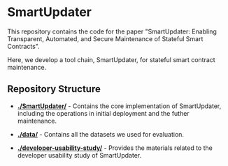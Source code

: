 # SmartUpdater

This repository contains the code for the paper "SmartUpdater: Enabling Transparent, Automated, and Secure Maintenance of Stateful Smart Contracts". 

Here, we develop a tool chain, SmartUpdater, for stateful smart contract maintenance.


## Repository Structure

- **<a href="./SmartUpdater">./SmartUpdater/</a>** - Contains the core implementation of SmartUpdater, including the operations in initial deployment and the futher maintenance.

- **<a href="./data">./data/</a>** - Contains all the datasets we used for evaluation.

- **<a href="./developer-usability-study">./developer-usability-study/</a>** - Provides the materials related to the developer usability study of SmartUpdater.






